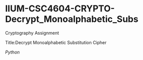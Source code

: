 # IIUM-CSC4604-CRYPTO-Decrypt_Monoalphabetic_Subs
Cryptography Assignment

Title:Decrypt Monoalphabetic Substitution Cipher

*Python*
